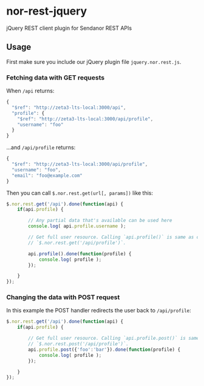 nor-rest-jquery
===============

jQuery REST client plugin for Sendanor REST APIs


Usage
-----

First make sure you include our jQuery plugin file `jquery.nor.rest.js`.

### Fetching data with GET requests

When `/api` returns:

```javascript
{
  "$ref": "http://zeta3-lts-local:3000/api",
  "profile": {
    "$ref": "http://zeta3-lts-local:3000/api/profile",
	"username": "foo"
  }
}
```

...and `/api/profile` returns:

```javascript
{
  "$ref": "http://zeta3-lts-local:3000/api/profile",
  "username": "foo",
  "email": "foo@example.com"
}
```

Then you can call `$.nor.rest.get(url[, params])` like this:

```javascript
$.nor.rest.get('/api').done(function(api) {
	if(api.profile) {

		// Any partial data that's available can be used here
		console.log( api.profile.username );

		// Get full user resource. Calling `api.profile()` is same as calling 
		// `$.nor.rest.get('/api/profile')`.

		api.profile().done(function(profile) {
			console.log( profile );
		});

	}
});
```

### Changing the data with POST request

In this example the POST handler redirects the user back to `/api/profile`:

```javascript
$.nor.rest.get('/api').done(function(api) {
	if(api.profile) {

		// Get full user resource. Calling `api.profile.post()` is same as calling 
		// `$.nor.rest.post('/api/profile')`.
		api.profile.post({'foo':'bar'}).done(function(profile) {
			console.log( profile );
		});

	}
});
```
